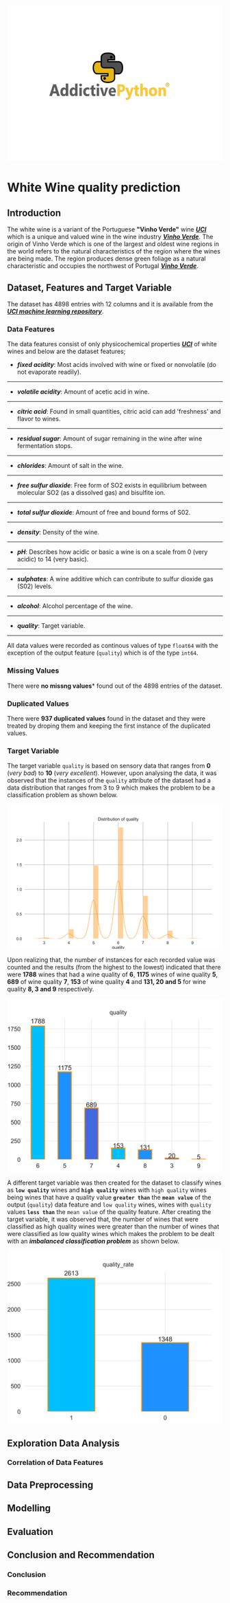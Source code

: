 ![AddictivePython](AddictivePython.png)
---
# White Wine quality prediction

## Introduction
The white wine is a variant of the Portuguese **"Vinho Verde"** wine **_[UCI](https://archive.ics.uci.edu/ml/datasets/Wine+Quality)_** which is a unique and valued wine in the wine industry **_[Vinho Verde](https://www.vinhoverde.pt/en/history-of-vinho-verde)_**.
The origin of Vinho Verde which is one of the largest and oldest wine regions in the world refers to the natural characteristics of the region where the wines are being made. The region produces dense green foliage as a natural characteristic and occupies the northwest of Portugal **_[Vinho Verde](https://www.vinhoverde.pt/en/history-of-vinho-verde)_**. 

## Dataset, Features and Target Variable
The dataset has 4898 entries with 12 columns and it is available from the **_[UCI machine learning repository](https://archive.ics.uci.edu/ml/datasets/wine+quality)_**.

### Data Features
The data features consist of only physicochemical properties **_[UCI](https://archive.ics.uci.edu/ml/datasets/Wine+Quality)_** of white wines and below are the dataset features;

+ **_fixed acidity_**: Most acids involved with wine or fixed or nonvolatile (do not evaporate readily).
---
+ **_volatile acidity_**: Amount of acetic acid in wine.
---
+ **_citric acid_**: Found in small quantities, citric acid can add 'freshness' and flavor to wines.
---
+ **_residual sugar_**: Amount of sugar remaining in the wine after wine fermentation stops.
---
+ **_chlorides_**: Amount of salt in the wine.
---
+ **_free sulfur dioxide_**: Free form of SO2 exists in equilibrium between molecular SO2 (as a dissolved gas) and bisulfite ion.
---
+ **_total sulfur dioxide_**: Amount of free and bound forms of S02.
---
+ **_density_**: Density of the wine.
---
+ **_pH_**: Describes how acidic or basic a wine is on a scale from 0 (very acidic) to 14 (very basic).
---
+ **_sulphates_**: A wine additive which can contribute to sulfur dioxide gas (S02) levels.
---
+ **_alcohol_**: Alcohol percentage of the wine.
---
+ **_quality_**: Target variable.
---
All data values were recorded as continous values of type `float64` with the exception of the output feature (`quality`) which is of the type `int64`.

### Missing Values
There were **no missng values*** found out of the 4898 entries of the dataset.

### Duplicated Values
There were **937 duplicated values** found in the dataset and they were treated by droping them and keeping the first instance of the duplicated values.

### Target Variable
The target variable `quality` is based on sensory data that ranges from **0** (*very bad*) to **10** (*very excellent*). However, upon analysing the data, it was observed that the instances of the `quality` attribute of the dataset had a data distribution that ranges from 3 to 9 which makes the problem to be a classification problem as shown below.

![Distribution Plot](figures/Distribution_Plot_of_quality.png)

Upon realizing that, the number of instances for each recorded value was counted and the results (from the highest to the lowest) indicated that there were **1788** wines that had a wine quality of **6**, **1175** wines of wine quality **5**, **689** of wine quality **7**, **153** of wine quality **4** and **131, 20 and 5** for wine quality **8, 3 and 9** respectively.

![Count Plot](figures/quality_count_plot.png)

A different target variable was then created for the dataset to classify wines as **`low quality`** wines and **`high quality`** wines with `high quality` wines being wines that have a quality value **`greater than`** the **`mean value`** of the output (`quality`) data feature and `low quality` wines, wines with `quality` values **`less than`** the `mean value` of the quality feature. 
After creating the target variable, it was observed that, the number of wines that were classified as high quality wines were greater than the number of wines that were classified as low quality wines which makes the problem to be dealt with an **_imbalanced classification problem_** as shown below.

![Count Plot2](figures/quality_rate_count_plot.png)


## Exploration Data Analysis


### Correlation of Data Features

## Data Preprocessing

## Modelling

## Evaluation

## Conclusion and Recommendation

### Conclusion

### Recommendation
